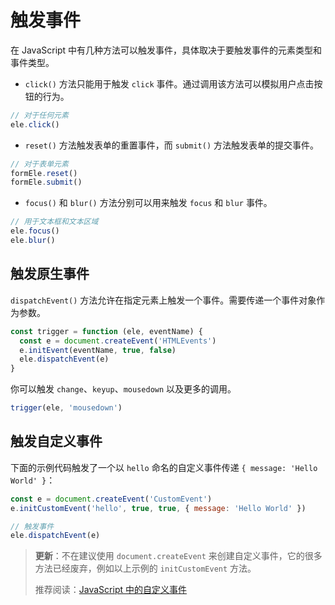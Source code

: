 # 触发事件

在 JavaScript 中有几种方法可以触发事件，具体取决于要触发事件的元素类型和事件类型。

- `click()` 方法只能用于触发 `click` 事件。通过调用该方法可以模拟用户点击按钮的行为。

```js
// 对于任何元素
ele.click()
```

- `reset()` 方法触发表单的重置事件，而 `submit()` 方法触发表单的提交事件。

```js
// 对于表单元素
formEle.reset()
formEle.submit()
```

- `focus()` 和 `blur()` 方法分别可以用来触发 `focus` 和 `blur` 事件。

```js
// 用于文本框和文本区域
ele.focus()
ele.blur()
```

## 触发原生事件

`dispatchEvent()` 方法允许在指定元素上触发一个事件。需要传递一个事件对象作为参数。

```js
const trigger = function (ele, eventName) {
  const e = document.createEvent('HTMLEvents')
  e.initEvent(eventName, true, false)
  ele.dispatchEvent(e)
}
```

你可以触发 `change`、`keyup`、`mousedown` 以及更多的调用。

```js
trigger(ele, 'mousedown')
```

## 触发自定义事件

下面的示例代码触发了一个以 `hello` 命名的自定义事件传递 `{ message: 'Hello World' }`：

```js
const e = document.createEvent('CustomEvent')
e.initCustomEvent('hello', true, true, { message: 'Hello World' })

// 触发事件
ele.dispatchEvent(e)
```

> **更新**：不在建议使用 `document.createEvent` 来创建自定义事件，它的很多方法已经废弃，例如以上示例的 `initCustomEvent` 方法。
>
> 推荐阅读：[JavaScript 中的自定义事件](https://github.com/lio-zero/blog/blob/main/JavaScript/JavaScript%20%E4%B8%AD%E7%9A%84%E8%87%AA%E5%AE%9A%E4%B9%89%E4%BA%8B%E4%BB%B6.md)
